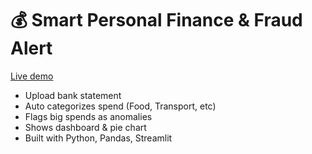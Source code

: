 # 💰 Smart Personal Finance & Fraud Alert
[Live demo](https://saireddy81797-smart-finance-app-app-raiwis.streamlit.app/)

- Upload bank statement
- Auto categorizes spend (Food, Transport, etc)
- Flags big spends as anomalies
- Shows dashboard & pie chart
- Built with Python, Pandas, Streamlit
